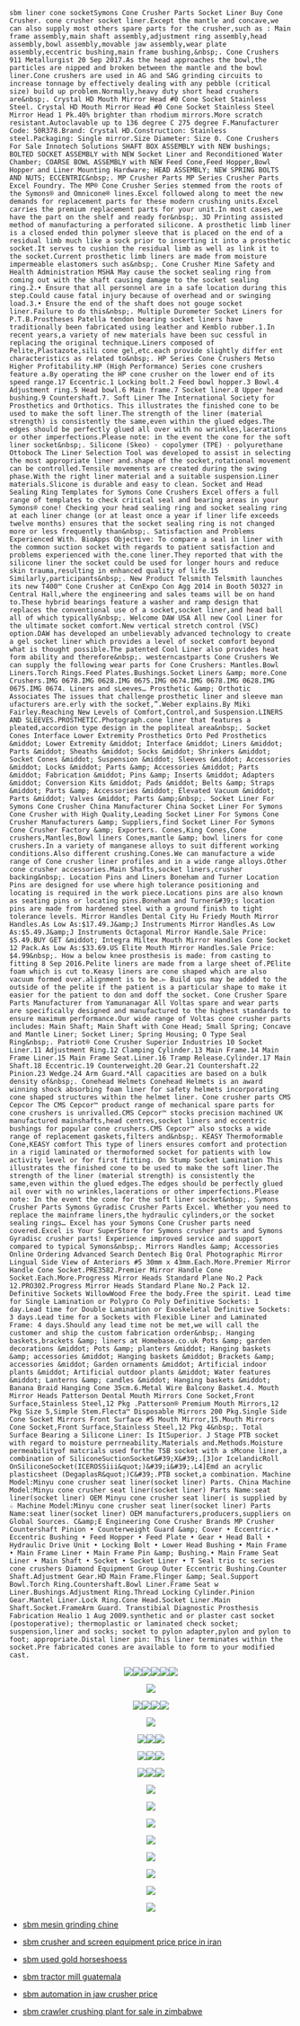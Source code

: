 
```
sbm liner cone socketSymons Cone Crusher Parts Socket Liner Buy Cone Crusher. cone crusher socket liner.Except the mantle and concave,we can also supply most others spare parts for the crusher,such as : Main frame assembly,main shaft assembly,adjustment ring assembly,head assembly,bowl assembly,movable jaw assembly,wear plate assembly,eccentric bushing,main frame bushing,&nbsp;. Cone Crushers 911 Metallurgist 20 Sep 2017.As the head approaches the bowl,the particles are nipped and broken between the mantle and the bowl liner.Cone crushers are used in AG and SAG grinding circuits to increase tonnage by effectively dealing with any pebble (critical size) build up problem.Normally,heavy duty short head crushers are&nbsp;. Crystal HD Mouth Mirror Head #0 Cone Socket Stainless Steel. Crystal HD Mouth Mirror Head #0 Cone Socket Stainless Steel Mirror Head 1 Pk.40% brighter than rhodium mirrors.More scratch resistant.Autoclavable up to 136 degree C 275 degree F.Manufacturer Code: 50R378.Brand: Crystal HD.Construction: Stainless steel.Packaging: Single mirror.Size Diameter: Size 0. Cone Crushers For Sale Innotech Solutions SHAFT BOX ASSEMBLY with NEW bushings; BOLTED SOCKET ASSEMBLY with NEW Socket Liner and Reconditioned Water Chamber; COARSE BOWL ASSEMBLY with NEW Feed Cone,Feed Hopper,Bowl Hopper and Liner Mounting Hardware; HEAD ASSEMBLY; NEW SPRING BOLTS AND NUTS; ECCENTRIC&nbsp;. MP Crusher Parts MP Series Crusher Parts Excel Foundry. The MP® Cone Crusher Series stemmed from the roots of the Symons® and Omnicone® lines.Excel followed along to meet the new demands for replacement parts for these modern crushing units.Excel carries the premium replacement parts for your unit.In most cases,we have the part on the shelf and ready for&nbsp;. 3D Printing assisted method of manufacturing a perforated silicone. A prosthetic limb liner is a closed ended thin polymer sleeve that is placed on the end of a residual limb much like a sock prior to inserting it into a prosthetic socket.It serves to cushion the residual limb as well as link it to the socket.Current prosthetic limb liners are made from moisture impermeable elastomers such as&nbsp;. Cone Crusher Mine Safety and Health Administration MSHA May cause the socket sealing ring from coming out with the shaft causing damage to the socket sealing ring.2.• Ensure that all personnel are in a safe location during this step.Could cause fatal injury because of overhead and or swinging load.3.• Ensure the end of the shaft does not gouge socket liner.Failure to do this&nbsp;. Multiple Durometer Socket Liners for P.T.B.Prostheses Patella tendon bearing socket liners have traditionally been fabricated using leather and Kemblo rubber.1.In recent years,a variety of new materials have been suc cessful in replacing the original technique.Liners composed of Pelite,Plastazote,sili cone gel,etc.each provide slightly differ ent characteristics as related to&nbsp;. HP Series Cone Crushers Metso Higher Profitability.HP (High Performance) Series cone crushers feature a.By operating the HP cone crusher on the lower end of its speed range.17 Eccentric.1 Locking bolt.2 Feed bowl hopper.3 Bowl.4 Adjustment ring.5 Head bowl.6 Main frame.7 Socket liner.8 Upper head bushing.9 Countershaft.7. Soft Liner The International Society for Prosthetics and Orthotics. This illustrates the finished cone to be used to make the soft liner.The strength of the liner (material strength) is consistently the same,even within the glued edges.The edges should be perfectly glued all over with no wrinkles,lacerations or other imperfections.Please note: in the event the cone for the soft liner socket&nbsp;. Silicone (Skeo) · copolymer (TPE) · polyurethane Ottobock The Liner Selection Tool was developed to assist in selecting the most appropriate liner and.shape of the socket,rotational movement can be controlled.Tensile movements are created during the swing phase.With the right liner material and a suitable suspension.Liner materials.Slicone is durable and easy to clean. Socket and Head Sealing Ring Templates for Symons Cone Crushers Excel offers a full range of templates to check critical seal and bearing areas in your Symons® cone! Checking your head sealing ring and socket sealing ring at each liner change (or at least once a year if liner life exceeds twelve months) ensures that the socket sealing ring is not changed more or less frequently than&nbsp;. Satisfaction and Problems Experienced With. BioApps Objective: To compare a seal in liner with the common suction socket with regards to patient satisfaction and problems experienced with the.cone liner.They reported that with the silicone liner the socket could be used for longer hours and reduce skin trauma,resulting in enhanced quality of life.15 Similarly,participants&nbsp;. New Product Telsmith Telsmith launches its new T400™ Cone Crusher at ConExpo Con Agg 2014 in Booth 50327 in Central Hall,where the engineering and sales teams will be on hand to.These hybrid bearings feature a washer and ramp design that replaces the conventional use of a socket,socket liner,and head ball all of which typically&nbsp;. Welcome DAW USA All new Cool Liner for the ultimate socket comfort.New vertical stretch control (VSC) option.DAW has developed an unbelievably advanced technology to create a gel socket liner which provides a level of socket comfort beyond what is thought possible.The patented Cool Liner also provides heat form ability and therefore&nbsp;. westerncastparts Cone Crushers We can supply the following wear parts for Cone Crushers: Mantles.Bowl Liners.Torch Rings.Feed Plates.Bushings.Socket Liners &amp; more.Cone Crushers.IMG 0678.IMG 0628.IMG 0675.IMG 0674.IMG 0678.IMG 0628.IMG 0675.IMG 0674. Liners and sLeeves… Prosthetic &amp; Orthotic Associates The issues that challenge prosthetic liner and sleeve man ufacturers are.erly with the socket,”.Weber explains.By Miki Fairley.Reaching New Levels of Comfort,Control,and Suspension.LINERS AND SLEEVES.PROSTHETIC.Photograph.cone liner that features a pleated,accordion type design in the popliteal area&nbsp;. Socket Cones Interface Lower Extremity Prosthetics Orto Ped Prosthetics &middot; Lower Extremity &middot; Interface &middot; Liners &middot; Parts &middot; Sheaths &middot; Socks &middot; Shrinkers &middot; Socket Cones &middot; Suspension &middot; Sleeves &middot; Accessories &middot; Locks &middot; Parts &amp; Accessories &middot; Parts &middot; Fabrication &middot; Pins &amp; Inserts &middot; Adapters &middot; Conversion Kits &middot; Pads &middot; Belts &amp; Straps &middot; Parts &amp; Accessories &middot; Elevated Vacuum &middot; Parts &middot; Valves &middot; Parts &amp;&nbsp;. Socket Liner For Symons Cone Crusher China Manufacturer China Socket Liner For Symons Cone Crusher with High Quality,Leading Socket Liner For Symons Cone Crusher Manufacturers &amp; Suppliers,find Socket Liner For Symons Cone Crusher Factory &amp; Exporters. Cones,King Cones,Cone crushers,Mantles,Bowl liners Cones,mantle &amp; bowl liners for cone crushers.In a variety of manganese alloys to suit different working conditions.Also different crushing.Cones.We can manufacture a wide range of Cone crusher liner profiles and in a wide range alloys.Other cone crusher accessories.Main Shafts,socket liners,crusher backing&nbsp;. Location Pins and Liners Boneham and Turner Location Pins are designed for use where high tolerance positioning and locating is required in the work piece.Locations pins are also known as seating pins or locating pins.Boneham and Turner&#39;s location pins are made from hardened steel with a ground finish to tight tolerance levels. Mirror Handles Dental City Hu Friedy Mouth Mirror Handles.As Low As:$17.49.J&amp;J Instruments Mirror Handles.As Low As:$5.49.J&amp;J Instruments Octagonal Mirror Handle.Sale Price: $5.49.BUY GET &middot; Integra Miltex Mouth Mirror Handles Cone Socket 12 Pack.As Low As:$33.69.US Elite Mouth Mirror Handles.Sale Price: $4.99&nbsp;. How a below knee prosthesis is made: from casting to fitting 8 Sep 2016.Pelite liners are made from a large sheet of.PElite foam which is cut to.Keasy liners are cone shaped which are also vacuum formed over.alignment is to be.▻ Build ups may be added to the outside of the pelite if the patient is a particular shape to make it easier for the patient to don and doff the socket. Cone Crusher Spare Parts Manufacturer from Yamunanagar All Voltas spare and wear parts are specifically designed and manufactured to the highest standards to ensure maximum performance.Our wide range of Voltas cone crusher parts includes: Main Shaft; Main Shaft with Cone Head; Small Spring; Concave and Mantle Liner; Socket Liner; Spring Housing; O Type Seal Ring&nbsp;. Patriot® Cone Crusher Superior Industries 10 Socket Liner.11 Adjustment Ring.12 Clamping Cylinder.13 Main Frame.14 Main Frame Liner.15 Main Frame Seat.Liner.16 Tramp Release.Cylinder.17 Main Shaft.18 Eccentric.19 Counterweight.20 Gear.21 Countershaft.22 Pinion.23 Wedge.24 Arm Guard.*All capacities are based on a bulk density of&nbsp;. Conehead Helmets Conehead Helmets is an award winning shock absorbing foam liner for safety helmets incorporating cone shaped structures within the helmet liner. Cone crusher parts CMS Cepcor The CMS Cepcor™ product range of mechanical spare parts for cone crushers is unrivalled.CMS Cepcor™ stocks precision machined UK manufactured mainshafts,head centres,socket liners and eccentric bushings for popular cone crushers.CMS Cepcor™ also stocks a wide range of replacement gaskets,filters and&nbsp;. KEASY Thermoformable Cone,KEASY comfort This type of liners ensures comfort and protection in a rigid laminated or thermoformed socket for patients with low activity level or for first fitting. On Stump Socket Lamination This illustrates the finished cone to be used to make the soft liner.The strength of the liner (material strength) is consistently the same,even within the glued edges.The edges should be perfectly glued ail over with no wrinkles,lacerations or other imperfections.Please note: In the event the cone for the soft liner socket&nbsp;. Symons Crusher Parts Symons Gyradisc Crusher Parts Excel. Whether you need to replace the mainframe liners,the hydraulic cylinders,or the socket sealing rings… Excel has your Symons Cone Crusher parts need covered.Excel is Your SuperStore for Symons crusher parts and Symons Gyradisc crusher parts! Experience improved service and support compared to typical Symons&nbsp;. Mirrors Handles &amp; Accessories Online Ordering Advanced Search Dentech Big Oral Photographic Mirror Lingual Side View of Anteriors #5 30mm x 43mm.Each.More.Premier Mirror Handle Cone Socket.PRE3582.Premier Mirror Handle Cone Socket.Each.More.Progress Mirror Heads Standard Plane No.2 Pack 12.PRO302.Progress Mirror Heads Standard Plane No.2 Pack 12. Definitive Sockets WillowWood Free the body.Free the spirit. Lead time for Single Lamination or Polypro Co Poly Definitive Sockets: 1 day.Lead time for Double Lamination or Exoskeletal Definitive Sockets: 3 days.Lead time for a Sockets with Flexible Liner and Laminated Frame: 4 days.Should any lead time not be met,we will call the customer and ship the custom fabrication order&nbsp;. Hanging baskets,brackets &amp; liners at Homebase.co.uk Pots &amp; garden decorations &middot; Pots &amp; planters &middot; Hanging baskets &amp; accessories &middot; Hanging baskets &middot; Brackets &amp; accessories &middot; Garden ornaments &middot; Artificial indoor plants &middot; Artificial outdoor plants &middot; Water features &middot; Lanterns &amp; candles &middot; Hanging baskets &middot; Banana Braid Hanging Cone 35cm.6.Metal Wire Balcony Basket.4. Mouth Mirror Heads Patterson Dental Mouth Mirrors Cone Socket,Front Surface,Stainless Steel,12 Pkg .Patterson® Premium Mouth Mirrors,12 Pkg Size 5,Simple Stem.Flecta™ Disposable Mirrors 200 Pkg.Single Side Cone Socket Mirrors Front Surface #5 Mouth Mirror,15.Mouth Mirrors Cone Socket,Front Surface,Stainless Steel,12 Pkg 4&nbsp;. Total Surface Bearing a Silicone Liner: Is ItSuperior. J Stage PTB socket with regard to moisture perrneability.Materials and.Methods.Moisture permeabilityof matcrials used forthe TSB socket with a sMcone liner,a combination of SiliconeSuctionSocket&#39;X&#39;.[3]or IcelandicRoll OnSiliconeSocket(ICEROSSiii&quot;)&#39;i&#39;.L4]Emd an acrylic plasticsheet (DegaplasR&quot;)C&#39;.PTB socket,a combination. Machine Model:Minyu cone crusher seat liner(socket liner) Parts. China Machine Model:Minyu cone crusher seat liner(socket liner) Parts Name:seat liner(socket liner) OEM Minyu cone crusher seat liner( is supplied by ☆ Machine Model:Minyu cone crusher seat liner(socket liner) Parts Name:seat liner(socket liner) OEM manufacturers,producers,suppliers on Global Sources. C&amp;E Engineering Cone Crusher Brands MP Crusher Countershaft Pinion • Counterweight Guard &amp; Cover • Eccentric.• Eccentric Bushing • Feed Hopper • Feed Plate • Gear • Head Ball • Hydraulic Drive Unit • Locking Bolt • Lower Head Bushing • Main Frame • Main Frame Liner • Main Frame Pin &amp; Bushing.• Main Frame Seat Liner • Main Shaft • Socket • Socket Liner • T Seal trio tc series cone crushers Diamond Equipment Group Outer Eccentric Bushing.Counter Shaft.Adjustment Gear.HD Main Frame.Flinger &amp; Seal.Support Bowl.Torch Ring.Countershaft.Bowl Liner.Frame Seat w Liner.Bushings.Adjustment Ring.Thread Locking Cylinder.Pinion Gear.Mantel Liner.Lock Ring.Cone Head.Socket Liner.Main Shaft.Socket.FrameArm Guard. Transtibial Diagnostic Prosthesis Fabrication Healio 1 Aug 2009.synthetic and or plaster cast socket (postoperative); thermoplastic or laminated check socket; suspension,liner and socks; socket to pylon adapter,pylon and pylon to foot; appropriate.Distal liner pin: This liner terminates within the socket.Pre fabricated cones are available to form to your modified cast. 
```

<div align="center">
  
<a rel="nofollow" href="https://m.shibang-china.com?f=github&k=sbm+liner+cone+socket"><img src="https://static.shibang-china.com/en/l.png"></a><img src="https://static.shibang-china.com/en/hw.png"><a rel="nofollow" href="https://m.shibang-china.com/product/?f=github&k=sbm+liner+cone+socket"><img src="https://static.shibang-china.com/en/p.png"></a><a rel="nofollow" href="https://m.shibang-china.com/cases/?f=github&k=sbm+liner+cone+socket"><img src="https://static.shibang-china.com/en/c.png"></a><a rel="nofollow" href="https://m.shibang-china.com/news/?f=github&k=sbm+liner+cone+socket"><img src="https://static.shibang-china.com/en/n.png"></a><a rel="nofollow" href="https://m.shibang-china.com?f=github&k=sbm+liner+cone+socket"><img src="https://static.shibang-china.com/en/m.png"></a>

<a rel="nofollow" href="https://m.shibang-china.com/product/?f=github&k=sbm+liner+cone+socket"><img src="https://static.shibang-china.com/en/b.jpg"></a>
  
<a rel="nofollow" href="https://m.shibang-china.com/solution-aggregate.html?f=github&k=sbm+liner+cone+socket"><img src="https://static.shibang-china.com/en/a.jpg"></a><a rel="nofollow" href="https://m.shibang-china.com/solution-mine.html?f=github&k=sbm+liner+cone+socket"><img src="https://static.shibang-china.com/en/m.jpg"></a><a rel="nofollow" href="https://m.shibang-china.com/solution-mill.html?f=github&k=sbm+liner+cone+socket"><img src="https://static.shibang-china.com/en/g.jpg"></a><a rel="nofollow" href="https://m.shibang-china.com/solution-epc.html?f=github&k=sbm+liner+cone+socket"><img src="https://static.shibang-china.com/en/e.jpg"></a>

<a rel="nofollow" href="https://m.shibang-china.com/product/?f=github&k=sbm+liner+cone+socket"><img src="https://static.shibang-china.com/en/a-p.png"></a>

<a rel="nofollow" href="https://m.shibang-china.com/product/crusher/c6x.html?f=github&k=sbm+liner+cone+socket"><img src="https://static.shibang-china.com/en/j.jpg"></a><a rel="nofollow" href="https://m.shibang-china.com/product/crusher/ci5x.html?f=github&k=sbm+liner+cone+socket"><img src="https://static.shibang-china.com/en/i.jpg"></a><a rel="nofollow" href="https://m.shibang-china.com/product/crusher/hst.html?f=github&k=sbm+liner+cone+socket"><img src="https://static.shibang-china.com/en/c.jpg"></a>

<a rel="nofollow" href="https://m.shibang-china.com/product/mill/mtw.html?f=github&k=sbm+liner+cone+socket"><img src="https://static.shibang-china.com/en/mtw.jpg"></a><a rel="nofollow" href="https://m.shibang-china.com/product/mill/scm.html?f=github&k=sbm+liner+cone+socket"><img src="https://static.shibang-china.com/en/scm.jpg"></a><a rel="nofollow" href="https://m.shibang-china.com/product/mill/lm.html?f=github&k=sbm+liner+cone+socket"><img src="https://static.shibang-china.com/en/lm.jpg"></a>

<a rel="nofollow" href="https://m.shibang-china.com/product/sand/vsi6x.html?f=github&k=sbm+liner+cone+socket"><img src="https://static.shibang-china.com/en/6x.jpg"></a><a rel="nofollow" href="https://m.shibang-china.com/product/sand/vu.html?f=github&k=sbm+liner+cone+socket"><img src="https://static.shibang-china.com/en/vu.jpg"></a><a rel="nofollow" href="https://m.shibang-china.com/product/mobile/klun.html?f=github&k=sbm+liner+cone+socket"><img src="https://static.shibang-china.com/en/k.jpg"></a>

<a rel="nofollow" href="https://m.shibang-china.com/cases/?f=github&k=sbm+liner+cone+socket"><img src="https://static.shibang-china.com/en/case.png"></a>

<a rel="nofollow" href="https://m.shibang-china.com/cases/aggregate/202.html?f=github&k=sbm+liner+cone+socket"><img src="https://static.shibang-china.com/en/c-1.jpg"></a>

<a rel="nofollow" href="https://m.shibang-china.com/cases/aggregate/203.html?f=github&k=sbm+liner+cone+socket"><img src="https://static.shibang-china.com/en/c-2.jpg"></a>

<a rel="nofollow" href="https://m.shibang-china.com/cases/mill/123.html?f=github&k=sbm+liner+cone+socket"><img src="https://static.shibang-china.com/en/c-3.jpg"></a>

<a rel="nofollow" href="https://m.shibang-china.com/contact_us.html?f=github&k=sbm+liner+cone+socket"><img src="https://static.shibang-china.com/en/contact.png"></a>

<a rel="nofollow" href="https://swt.shibang-china.com/?f=github&k=sbm+liner+cone+socket"><img src="https://static.shibang-china.com/en/chat.png"></a>

<a rel="nofollow" href="https://whatsapp.shibangsoft.com/WhatsApp.php?f=github&k=sbm+liner+cone+socket"><img src="https://static.shibang-china.com/en/whatsapp.png"></a>

<a rel="nofollow" href="https://m.shibang-china.com/?f=github&k=sbm+liner+cone+socket"><img src="https://static.shibang-china.com/en/website.png"></a>

</div>


* [sbm mesin grinding chine](sbm%20mesin%20grinding%20chine.md)

* [sbm crusher and screen equipment price price in iran](sbm%20crusher%20and%20screen%20equipment%20price%20price%20in%20iran.md)

* [sbm used gold horseshoess](sbm%20used%20gold%20horseshoess.md)

* [sbm tractor mill guatemala](sbm%20tractor%20mill%20guatemala.md)

* [sbm automation in jaw crusher price](sbm%20automation%20in%20jaw%20crusher%20price.md)

* [sbm crawler crushing plant for sale in zimbabwe](sbm%20crawler%20crushing%20plant%20for%20sale%20in%20zimbabwe.md)